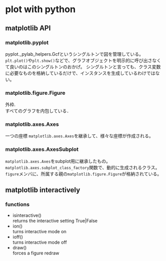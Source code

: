 # plot with python
## matplotlib API
### matplotlib.pyplot
pyplot._pylab_helpers.Gcfというシングルトンで図を管理している。
`plt.plot()`や`plt.show()`などで、グラフオブジェクトを明示的に呼び出さなくて良いのはこのシングルトンのおかげ。
シングルトンと言っても、クラス変数に必要なものを格納しているだけで、インスタンスを生成しているわけではない。

### matplotlib.figure.Figure
外枠.  
すべてのグラフを内包している．


### matplotlib.axes.Axes
一つの座標
`matplotlib.axes.Axes`を継承して、様々な座標が作成される。

### matplotlib.axes.AxesSubplot
`matplotlib.axes.Axes`をsubplot用に継承したもの。  
`matplotlib.axes.subplot_class_factory`関数で、動的に生成されるクラス。  
`figure`メンバに、所属する親の`matplotlib.figure.Figure`が格納されている。  


## matplotlib interactively
### functions
- isinteractive()  
returns the interactive setting True|False  
- ion()  
turns interactive mode on  
- ioff()  
turns interactive mode off  
- draw()  
forces a figure redraw  





